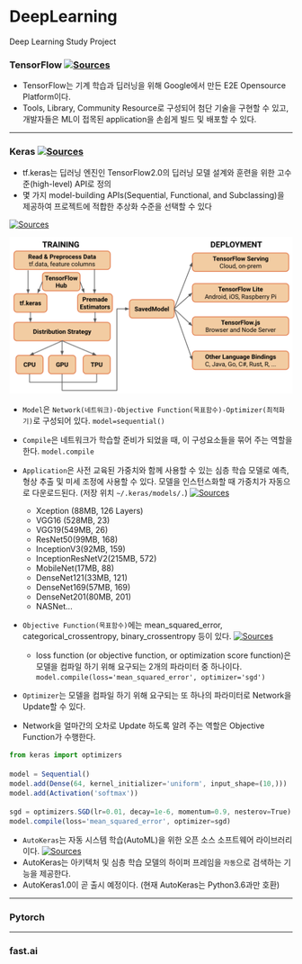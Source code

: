 # DeepLearning

Deep Learning Study Project

### TensorFlow [![Sources](https://img.shields.io/badge/출처-TensorFlow-yellow)](https://www.tensorflow.org/)

- TensorFlow는 기계 학습과 딥러닝을 위해 Google에서 만든 E2E Opensource Platform이다.
- Tools, Library, Community Resource로 구성되어 첨단 기술을 구현할 수 있고, 개발자들은 ML이 접목된 application을 손쉽게 빌드 및 배포할 수 있다.

---

### Keras [![Sources](https://img.shields.io/badge/출처-Keras-yellow)](https://www.tensorflow.org/guide/keras?hl=ko)

- tf.keras는 딥러닝 엔진인 TensorFlow2.0의 딥러닝 모델 설계와 훈련을 위한 고수준(high-level) API로 정의
- 몇 가지 model-building APIs(Sequential, Functional, and Subclassing)을 제공하여 프로젝트에 적합한 추상화 수준을 선택할 수 있다

[![Sources](https://img.shields.io/badge/출처-TensorFlow-yellow)](https://medium.com/tensorflow/whats-coming-in-tensorflow-2-0-d3663832e9b8)

![tensorflow](images/tensorflow_v.2.0_architecture.png)

- `Model`은 `Network(네트워크)-Objective Function(목표함수)-Optimizer(최적화기)`로 구성되어 있다. `model=sequential()`
- `Compile`은 네트워크가 학습할 준비가 되었을 때, 이 구성요소들을 묶어 주는 역할을 한다. `model.compile`

- `Application`은 사전 교육된 가중치와 함께 사용할 수 있는 심층 학습 모델로 예측, 형상 추출 및 미세 조정에 사용할 수 있다. 모델을 인스턴스화할 때 가중치가 자동으로 다운로드된다. (저장 위치 `~/.keras/models/.`) [![Sources](https://img.shields.io/badge/출처-Applications-yellow)](https://keras.io/applications/)
	- Xception (88MB, 126 Layers)
	- VGG16 (528MB, 23)
	- VGG19(549MB, 26)
	- ResNet50(99MB, 168)
	- InceptionV3(92MB, 159)
	- InceptionResNetV2(215MB, 572)
	- MobileNet(17MB, 88)
	- DenseNet121(33MB, 121)
	- DenseNet169(57MB, 169)
	- DenseNet201(80MB, 201)
	- NASNet...

- `Objective Function(목표함수)`에는 mean_squared_error, categorical_crossentropy, binary_crossentropy
등이 있다. [![Sources](https://img.shields.io/badge/출처-Lossfunction-yellow)](https://keras.io/losses/)
	- loss function (or objective function, or optimization score function)은 모델을 컴파일 하기 위해 요구되는 2개의 파라미터 중 하나이다. `model.compile(loss='mean_squared_error', optimizer='sgd')`

- `Optimizer`는 모델을 컴파일 하기 위해 요구되는 또 하나의 파라미터로 Network을 Update할 수 있다.
- Network을 얼마간의 오차로 Update 하도록 알려 주는 역할은 Objective Function가 수행한다.

```js
from keras import optimizers

model = Sequential()
model.add(Dense(64, kernel_initializer='uniform', input_shape=(10,)))
model.add(Activation('softmax'))

sgd = optimizers.SGD(lr=0.01, decay=1e-6, momentum=0.9, nesterov=True)
model.compile(loss='mean_squared_error', optimizer=sgd)
```

- `AutoKeras`는 자동 시스템 학습(AutoML)을 위한 오픈 소스 소프트웨어 라이브러리이다. [![Sources](https://img.shields.io/badge/출처-AutoKeras-yellow)](https://autokeras.com/)
- AutoKeras는 아키텍처 및 심층 학습 모델의 하이퍼 프레임을 `자동`으로 검색하는 기능을 제공한다.
- AutoKeras1.0이 곧 출시 예정이다. (현재 AutoKeras는 Python3.6과만 호환)


---

### Pytorch

---

### fast.ai